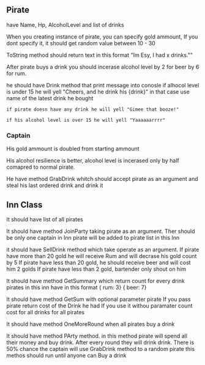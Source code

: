 ## Pirate
have Name, Hp, AlcoholLevel and list of drinks

When you creating instance of pirate, you can specify gold ammount, If you dont specify it, it should get random value between 10 - 30

ToString method should return text in this format  "Im Esy, I had x drinks.""

After pirate buys a drink you should incerase alcohol level by 2 for beer by 6 for rum.

he should have Drink method that print message into conosle
	if alhocol level is under 15 he will yell "Cheers, and he drink his {drink}" 
	in that case use name of the latest drink he bought
	
	if pirate doesn have any drink he will yell "Gimee that booze!"
	
	if his alcohol level is over 15 he will yell "Yaaaaaarrrr"

### Captain

His gold ammount is doubled from starting ammount

His alcohol resilience is better, alcohol level is incerased only by half comapred to normal pirate.

He have method GrabDrink whitch should accept pirate as an argument and steal his last ordered drink and drink it



## Inn Class
It should have list of all pirates

It should have method JoinParty taking pirate as an argument.
	Ther should be only one captain in Inn
	pirate will be added to pirate list in this Inn

it should have SellDrink method which take operate as an argument.
	If pirate have more than 20 gold he will receive Rum and will decrase his gold count by 5
	If pirate have less than 20 gold, he should receive beer and will cost him 2 golds
	If pirate have less than 2 gold, bartender only shout on him

It should have method GetSummary which return count for every drink pirates in this inn have in this format
	{ rum: 3}
	{ beer: 7}

It should have method GetSum with optional parameter pirate
	If you pass pirate return cost of the Drink he had
	If you use it withou paramater count cost for all drinks for all pirates

It should have method OneMoreRound when all pirates buy a drink

It should have method PArty method. in this method pirate will spend all their money and buy drink. After every round they will drink drink.
	There is 50% chance the captain will use GrabDrink method to a random pirate
this methos should run until anyone can Buy a drink
